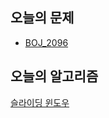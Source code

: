 ## 오늘의 문제
* [BOJ_2096](Problems/sliding_window/BOJ_2096.md)
## 오늘의 알고리즘
[슬라이딩 윈도우](./algorithm/sliding_window.md)
